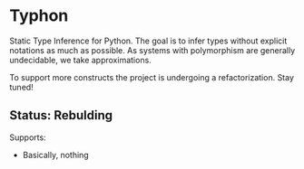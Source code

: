 # Typhon
Static Type Inference for Python.
The goal is to infer types without explicit notations as much as possible.
As systems with polymorphism are generally undecidable, we take approximations.

To support more constructs the project is undergoing a refactorization. Stay tuned!

## Status: Rebulding
Supports:
- Basically, nothing

